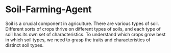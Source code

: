 # Soil-Farming-Agent
Soil is a crucial component in agriculture. There are various types of soil. Different  sorts of crops thrive on different types of soils, and each type of soil has its own  set of characteristics. To understand which crops grow best in which soil types, we  need to grasp the traits and characteristics of distinct soil types.
